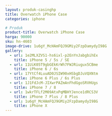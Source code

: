 ```yaml
---
layout: produk-casinghp
title: Overwatch iPhone Case
categories: iphone

# Produk
product-title: Overwatch iPhone Case
harga: 90000
sku: hn-4603
image-drive: 1u6gY_McHAmFQJ9GMiy2FzpDamydyI98G
gallery:
  - url: 1e2MLXZVS1-hs6ixl-p2EnYnJabgbihEx
    title: iPhone 5 / 5s / SE
  - url: 11UiK05T9gbGEkKrWh7FWJRiugux5CBme
    title: iPhone 6 / 6s
  - url: 17YtCf4LuuAD0JSIW90xHSbgDJuVQXNtm
    title: iPhone 6 Plus / 6s Plus
  - url: 1J1FdJcM-JIXwrPAZmAnFhdGgoSRVHUgs
    title: iPhone 7 / 8
  - url: 1wkrTFLf2M09AtxPqMBHYJence1dRCS3V
    title: iPhone 7 Plus / 8 Plus
  - url: 1u6gY_McHAmFQJ9GMiy2FzpDamydyI98G
    title: iPhone X
---
```

